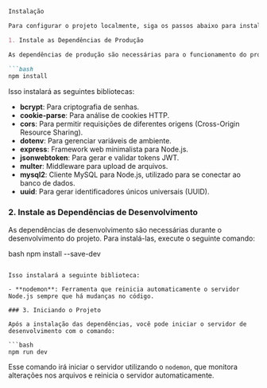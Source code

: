 ```markdown
Instalação

Para configurar o projeto localmente, siga os passos abaixo para instalar as dependências necessárias.

1. Instale as Dependências de Produção

As dependências de produção são necessárias para o funcionamento do projeto. Para instalá-las, execute o comando abaixo:

```bash
npm install
```

Isso instalará as seguintes bibliotecas:

- **bcrypt**: Para criptografia de senhas.
- **cookie-parse**: Para análise de cookies HTTP.
- **cors**: Para permitir requisições de diferentes origens (Cross-Origin Resource Sharing).
- **dotenv**: Para gerenciar variáveis de ambiente.
- **express**: Framework web minimalista para Node.js.
- **jsonwebtoken**: Para gerar e validar tokens JWT.
- **multer**: Middleware para upload de arquivos.
- **mysql2**: Cliente MySQL para Node.js, utilizado para se conectar ao banco de dados.
- **uuid**: Para gerar identificadores únicos universais (UUID).

### 2. Instale as Dependências de Desenvolvimento

As dependências de desenvolvimento são necessárias durante o desenvolvimento do projeto. Para instalá-las, execute o seguinte comando:

bash
npm install --save-dev
```

Isso instalará a seguinte biblioteca:

- **nodemon**: Ferramenta que reinicia automaticamente o servidor Node.js sempre que há mudanças no código.

### 3. Iniciando o Projeto

Após a instalação das dependências, você pode iniciar o servidor de desenvolvimento com o comando:

```bash
npm run dev
```

Esse comando irá iniciar o servidor utilizando o `nodemon`, que monitora alterações nos arquivos e reinicia o servidor automaticamente.

